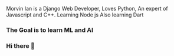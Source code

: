 

 Morvin Ian is a Django Web Developer, Loves Python,
An expert of Javascript and C++.
 Learning Node js
 Also learning Dart 

 
### The Goal is to learn ML and AI 

### Hi there 👋
